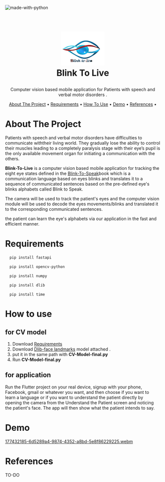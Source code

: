 ![made-with-python](https://img.shields.io/badge/Made%20with-Python3-brightgreen)

<!-- LOGO -->
<br />
<h1>
<p align="center">
  <img src="/readme_assests/logo.png" alt="Logo" width="140" height="110">
  <br>Blink To Live
</h1>
  <p align="center">
    Computer vision based mobile application for Patients with speech and verbal motor disorders .
    <br />
    </p>
</p>

<p align="center">
  <a href="#about-the-project">About The Project</a> •
  <a href="# Requirements">Requirements</a> •
  <a href="#How-to-use">How To Use</a> •
  <a href="#Demo">Demo</a> •
  <a href="#References">References</a> •
</p>  

<p align="center">

# About The Project  

Patients with speech and verbal motor disorders have difficulties to communicate withtheir living world. They gradually lose the ability to control their muscles leading to a completely paralysis stage with their eye’s pupil is the only available movement organ for initiating a communication with the others. 

<!-- ![patients_video](//readme_assests/vid1.mp4) -->

**Blink-To-Live** is a computer vision based mobile application for tracking the eight eye states defined in the [Blink-To-Speak](https://www.blinktospeak.com/blink-to-speak-book)book which is a communication language based on eyes blinks and translates it to a sequence of communicated sentences based on the pre-defined eye's blinks alphabets called Blink to Speak. 
  
The camera will be used to track the patient's eyes and the computer vision module will be used to decode the eyes movements/blinks and translated it to the corresponding communicated sentences. 

the patient can learn the eye's alphabets via our application in the fast and efficient manner.

  # Requirements 
```
  pip install fastapi
  ```
```
  pip install opencv-python
  ```
```
  pip install numpy
  ```
```
  pip install dlib
  ```
```
  pip install time
  ```

# How to use 
## for CV model
1. Download [Requirements](https://github.com/ZW01f/BlinkToLive/tree/master/computer%20vision/Dlibface_landmarks%20model) 
2. Download [Dlib-face landmarks](https://github.com/ZW01f/BlinkToLive/tree/master/computer%20vision/Dlibface_landmarks%20model) model attached .
3. put it in the same path with **CV-Model-final.py** 
4. Run **CV-Model-final.py** 

## for application
Run the Flutter project on your real device, signup with your phone, Facebook, gmail or whatever you want, and then choose if you want to learn a language or if you want to understand the patient directly by opening the camera from the Understand the Patient screen and noticing the patient's face. The app will then show what the patient intends to say.

# Demo 
[177432185-6d5289a4-9874-4352-a8bd-5e8f86229225.webm](https://user-images.githubusercontent.com/55991929/192772981-43837977-e75a-4202-862d-d78e63fa9acc.webm)

# References
TO-DO
